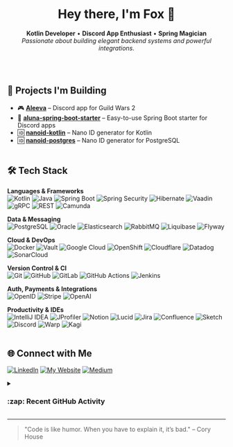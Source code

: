<h1 align="center">Hey there, I'm Fox 🦊</h1>
<p align="center">
  <strong>Kotlin Developer</strong> • <strong>Discord App Enthusiast</strong> • <strong>Spring Magician</strong><br>
  <i>Passionate about building elegant backend systems and powerful integrations.</i>
</p>

<br><br>

## 🚀 Projects I'm Building

- 🎮 **[Aleeva](https://aleeva.io)** – Discord app for Guild Wars 2
- 🧩 **[aluna-spring-boot-starter](https://github.com/viascom/aluna-spring-boot-starter)** – Easy-to-use Spring Boot starter for Discord apps
- 🆔 **[nanoid-kotlin](https://github.com/viascom/nanoid-kotlin)** – Nano ID generator for Kotlin
- 🆔 **[nanoid-postgres](https://github.com/viascom/nanoid-postgres)** – Nano ID generator for PostgreSQL
<br><br>

## 🛠️ Tech Stack

**Languages & Frameworks**  
![Kotlin](https://img.shields.io/badge/Kotlin-7F52FF?logo=kotlin&logoColor=white)
![Java](https://img.shields.io/badge/Java-E76F00?logo=openjdk&logoColor=white)
![Spring Boot](https://img.shields.io/badge/Spring_Boot-6DB33F?logo=spring-boot&logoColor=white)
![Spring Security](https://img.shields.io/badge/Spring_Security-6DB33F?logo=spring&logoColor=white)
![Hibernate](https://img.shields.io/badge/Hibernate-59666C?logo=hibernate&logoColor=white)
![Vaadin](https://img.shields.io/badge/Vaadin-00B4F0?logo=vaadin&logoColor=white)
![gRPC](https://img.shields.io/badge/gRPC-4A154B?logo=openapiinitiative&logoColor=white)
![REST](https://img.shields.io/badge/REST-25A162?logo=swagger&logoColor=white)
![Camunda](https://img.shields.io/badge/Camunda-FF4D00?logo=camunda&logoColor=white)

**Data & Messaging**  
![PostgreSQL](https://img.shields.io/badge/PostgreSQL-4169E1?logo=postgresql&logoColor=white)
![Oracle](https://img.shields.io/badge/Oracle-F80000?logo=oculus&logoColor=white)
![Elasticsearch](https://img.shields.io/badge/Elasticsearch-005571?logo=elasticsearch&logoColor=white)
![RabbitMQ](https://img.shields.io/badge/RabbitMQ-FF6600?logo=rabbitmq&logoColor=white)
![Liquibase](https://img.shields.io/badge/Liquibase-1A76D2?logo=liquibase&logoColor=white)
![Flyway](https://img.shields.io/badge/Flyway-CC0200?logo=flyway&logoColor=white)

**Cloud & DevOps**  
![Docker](https://img.shields.io/badge/Docker-2496ED?logo=docker&logoColor=white)
![Vault](https://img.shields.io/badge/Vault-000000?logo=vault&logoColor=white)
![Google Cloud](https://img.shields.io/badge/Google_Cloud-4285F4?logo=google-cloud&logoColor=white)
![OpenShift](https://img.shields.io/badge/OpenShift-EE0000?logo=redhatopenshift&logoColor=white)
![Cloudflare](https://img.shields.io/badge/Cloudflare-F38020?logo=cloudflare&logoColor=white)
![Datadog](https://img.shields.io/badge/Datadog-632CA6?logo=datadog&logoColor=white)
![SonarCloud](https://img.shields.io/badge/SonarCloud-F3702A?logo=sonarcloud&logoColor=white)

**Version Control & CI**  
![Git](https://img.shields.io/badge/Git-F05032?logo=git&logoColor=white)
![GitHub](https://img.shields.io/badge/GitHub-181717?logo=github&logoColor=white)
![GitLab](https://img.shields.io/badge/GitLab-FC6D26?logo=gitlab&logoColor=white)
![GitHub Actions](https://img.shields.io/badge/GitHub_Actions-2088FF?logo=github-actions&logoColor=white)
![Jenkins](https://img.shields.io/badge/Jenkins-D24939?logo=jenkins&logoColor=white)

**Auth, Payments & Integrations**  
![OpenID](https://img.shields.io/badge/OpenID-FF6600?logo=openid&logoColor=white)
![Stripe](https://img.shields.io/badge/Stripe-635BFF?logo=stripe&logoColor=white)
![OpenAI](https://img.shields.io/badge/OpenAI-412991?logo=openai&logoColor=white)

**Productivity & IDEs**  
![IntelliJ IDEA](https://img.shields.io/badge/IntelliJ_IDEA-000000?logo=intellij-idea&logoColor=white)
![JProfiler](https://img.shields.io/badge/JProfiler-0B4896?logo=photon&logoColor=white)
![Notion](https://img.shields.io/badge/Notion-000000?logo=notion&logoColor=white)
![Lucid](https://img.shields.io/badge/Lucidchart-FA6810?logo=lucid&logoColor=white)
![Jira](https://img.shields.io/badge/Jira-0052CC?logo=jira&logoColor=white)
![Confluence](https://img.shields.io/badge/Confluence-172B4D?logo=confluence&logoColor=white)
![Sketch](https://img.shields.io/badge/Sketch-F7B500?logo=sketch&logoColor=white)
![Discord](https://img.shields.io/badge/Discord-5865F2?logo=discord&logoColor=white)
![Warp](https://img.shields.io/badge/Warp-000000?logo=warp&logoColor=white)
![Kagi](https://img.shields.io/badge/Kagi-6633FF?logo=kagi&logoColor=white)
<br><br>

## 🌐 Connect with Me

[![LinkedIn](https://img.shields.io/badge/-LinkedIn-0A66C2)](https://www.linkedin.com/in/patrick-b%C3%B6sch-736367147/)
[![My Website](https://img.shields.io/badge/-My_Website-000000)](https://itsmefox.io)
[![Medium](https://img.shields.io/badge/-Medium-12100E)](https://medium.com/@itsmefox)
<br>

<details>
  <summary><h3>:zap: Recent GitHub Activity</h3></summary>
  
<!--START_SECTION:activity-->
1. 🚀 Published release [1.3.5](https://github.com/viascom/aluna-spring-boot-starter/releases/tag/1.3.5) in [viascom/aluna-spring-boot-starter](https://github.com/viascom/aluna-spring-boot-starter)
<!--END_SECTION:activity-->

</details>

---

> "Code is like humor. When you have to explain it, it’s bad." – Cory House
